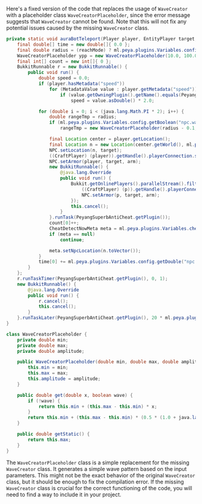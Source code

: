 Here's a fixed version of the code that replaces the usage of `WaveCreator` with a placeholder class `WaveCreatorPlaceholder`, since the error message suggests that `WaveCreator` cannot be found. Note that this will not fix any potential issues caused by the missing `WaveCreator` class.

```java
private static void auraBotTeleport(Player player, EntityPlayer target, ItemStack[] arm, boolean reachMode) {
    final double[] time = new double[]{ 0.0 };
    final double radius = (reachMode) ? ml.peya.plugins.Variables.config.getDouble("npc.reachRange") : ml.peya.plugins.Variables.config.getDoubleList("npc.range").get(new java.util.Random().nextInt(ml.peya.plugins.Variables.config.getDoubleList("npc.range").size()));
    WaveCreatorPlaceholder ypp = new WaveCreatorPlaceholder(10.0, 100.0, 10.0);
    final int[] count = new int[]{ 0 };
    BukkitRunnable r = new BukkitRunnable() {
        public void run() {
            double speed = 0.0;
            if (player.hasMetadata("speed"))
                for (MetadataValue value : player.getMetadata("speed"))
                    if (value.getOwningPlugin().getName().equals(PeyangSuperbAntiCheat.getPlugin().getName()))
                        speed = value.asDouble() * 2.0;

            for (double i = 0; i < (java.lang.Math.PI * 2); i++) {
                double rangeTmp = radius;
                if (ml.peya.plugins.Variables.config.getBoolean("npc.wave"))
                    rangeTmp = new WaveCreatorPlaceholder(radius - 0.1, radius, ml.peya.plugins.Variables.config.getDouble("npc.waveMin")).get(0.01, true);

                final Location center = player.getLocation();
                final Location n = new Location(center.getWorld(), ml.peya.plugins.Detect.NPCTeleport.auraBotXPos(time[0], rangeTmp + speed) + center.getX(), center.getY() + new WaveCreatorPlaceholder(1.0, 2.0, 0.0).get(0.01, count[0] < 20), ml.peya.plugins.Detect.NPCTeleport.auraBotZPos(time[0], rangeTmp + speed) + center.getZ(), ((float) (ypp.getStatic())), ((float) (ypp.get(4.5, false))));
                NPC.setLocation(n, target);
                ((CraftPlayer) (player)).getHandle().playerConnection.sendPacket(new PacketPlayOutEntityTeleport(target));
                NPC.setArmor(player, target, arm);
                new BukkitRunnable() {
                    @java.lang.Override
                    public void run() {
                        Bukkit.getOnlinePlayers().parallelStream().filter(( p) -> p.hasPermission("psac.viewnpc")).forEachOrdered(( p) -> {
                            ((CraftPlayer) (p)).getHandle().playerConnection.sendPacket(new PacketPlayOutEntityTeleport(target));
                            NPC.setArmor(p, target, arm);
                        });
                        this.cancel();
                    }
                }.runTask(PeyangSuperbAntiCheat.getPlugin());
                count[0]++;
                CheatDetectNowMeta meta = ml.peya.plugins.Variables.cheatMeta.getMetaByPlayerUUID(player.getUniqueId());
                if (meta == null)
                    continue;

                meta.setNpcLocation(n.toVector());
            }
            time[0] += ml.peya.plugins.Variables.config.getDouble("npc.time") + (ml.peya.plugins.Variables.config.getBoolean("npc.speed.wave") ? new WaveCreatorPlaceholder(0.0, ml.peya.plugins.Variables.config.getDouble("npc.speed.waveRange"), 0 - ml.peya.plugins.Variables.config.getDouble("npc.speed.waveRange")).get(0.001, true) : 0.0);
        }
    };
    r.runTaskTimer(PeyangSuperbAntiCheat.getPlugin(), 0, 1);
    new BukkitRunnable() {
        @java.lang.Override
        public void run() {
            r.cancel();
            this.cancel();
        }
    }.runTaskLater(PeyangSuperbAntiCheat.getPlugin(), 20 * ml.peya.plugins.Variables.config.getLong("npc.seconds"));
}

class WaveCreatorPlaceholder {
    private double min;
    private double max;
    private double amplitude;

    public WaveCreatorPlaceholder(double min, double max, double amplitude) {
        this.min = min;
        this.max = max;
        this.amplitude = amplitude;
    }

    public double get(double x, boolean wave) {
        if (!wave) {
            return this.min + (this.max - this.min) * x;
        }
        return this.min + (this.max - this.min) * (0.5 * (1.0 + java.lang.Math.sin(2.0 * java.lang.Math.PI * x)) * this.amplitude);
    }

    public double getStatic() {
        return this.max;
    }
}
```

The `WaveCreatorPlaceholder` class is a simple replacement for the missing `WaveCreator` class. It generates a simple wave pattern based on the input parameters. This might not be the exact behavior of the original `WaveCreator` class, but it should be enough to fix the compilation error. If the missing `WaveCreator` class is crucial for the correct functioning of the code, you will need to find a way to include it in your project.